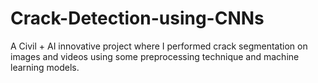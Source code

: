 # Crack-Detection-using-CNNs
A Civil + AI innovative project where I performed crack segmentation on images and videos using some preprocessing technique and machine learning models.
